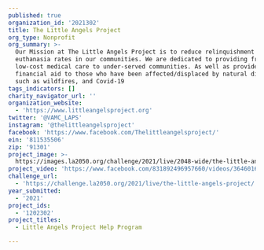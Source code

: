```yaml
---
published: true
organization_id: '2021302'
title: The Little Angels Project
org_type: Nonprofit
org_summary: >-
  Our Mission at The Little Angels Project is to reduce relinquishment and
  euthanasia rates in our communities. We are dedicated to providing free and
  low-cost medical care to under-served communities. As well as provide
  financial aid to those who have been affected/displaced by natural disasters
  such as wildfires, and Covid-19
tags_indicators: []
charity_navigator_url: ''
organization_website:
  - 'https://www.littleangelsproject.org'
twitter: '@VAMC_LAPS'
instagram: '@thelittleangelsproject'
facebook: 'https://www.facebook.com/Thelittleangelsproject/'
ein: '811535506'
zip: '91301'
project_image: >-
  https://images.la2050.org/challenge/2021/live/2048-wide/the-little-angels-project.jpg
project_video: 'https://www.facebook.com/831892496957660/videos/364601668320146'
challenge_url:
  - 'https://challenge.la2050.org/2021/live/the-little-angels-project/'
year_submitted:
  - '2021'
project_ids:
  - '1202302'
project_titles:
  - Little Angels Project Help Program

---
```

